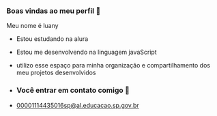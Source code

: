 ### Boas vindas ao meu perfil 💙

Meu nome é luany

- Estou estudando na alura
- Estou me desenvolvendo na linguagem  javaScript
- utilizo esse espaço para minha organização e compartilhamento dos meu projetos desenvolvidos

- ### Você entrar em contato comigo 📧

- 00001114435016sp@al.educacao.sp.gov.br
  



                   
